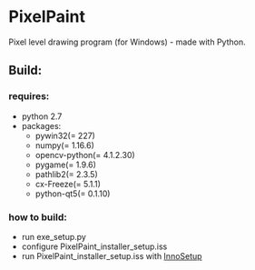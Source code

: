 # PixelPaint
Pixel level drawing program (for Windows) - made with Python.



## Build:
### requires:
- python 2.7
- packages:
  - pywin32(= 227)
  - numpy(= 1.16.6)
  - opencv-python(= 4.1.2.30)
  - pygame(= 1.9.6)
  - pathlib2(= 2.3.5)
  - cx-Freeze(= 5.1.1)
  - python-qt5(= 0.1.10)
  

### how to build:
- run exe_setup.py 
- configure PixelPaint_installer_setup.iss
- run PixelPaint_installer_setup.iss with [InnoSetup](https://www.jrsoftware.org/isinfo.php)
